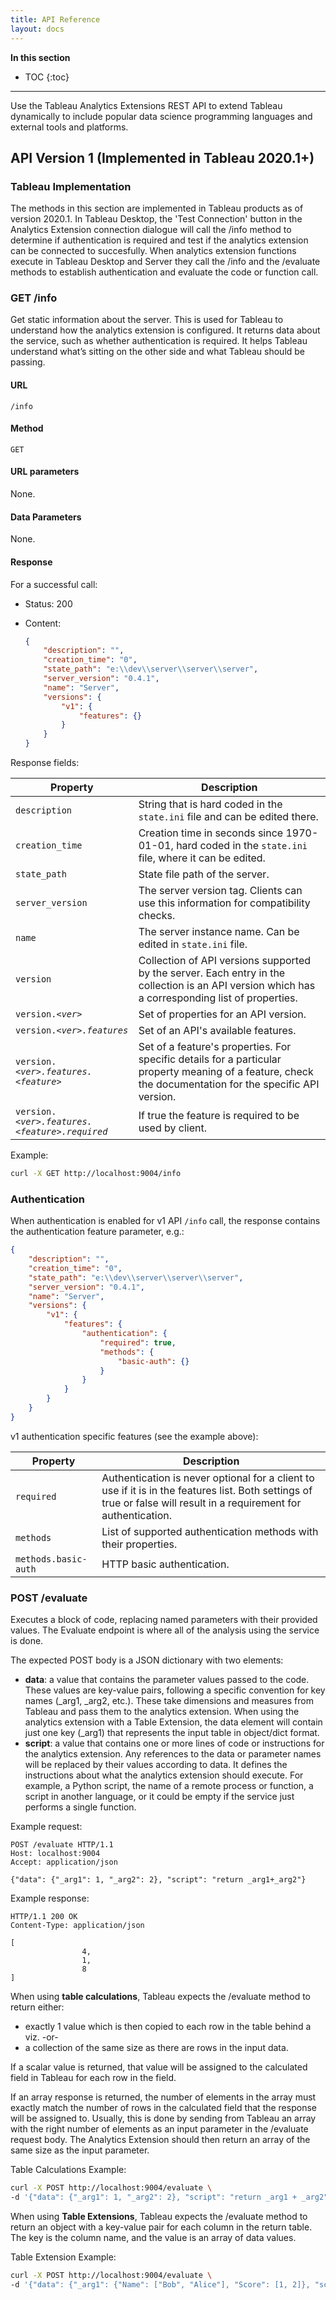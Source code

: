 ```yaml
---
title: API Reference
layout: docs
---
```


**In this section**

* TOC
{:toc}

----

Use the Tableau Analytics Extensions REST API to extend Tableau  dynamically to include popular data science programming languages and external tools and platforms.

## API Version 1 (Implemented in Tableau 2020.1+)

### Tableau Implementation

The methods in this section are implemented in Tableau products as of version 2020.1. In Tableau Desktop, the 'Test Connection' button in the Analytics Extension connection dialogue will call the /info method to determine if authentication is required and test if the analytics extension can be connected to succesfully. When analytics extension functions execute in Tableau Desktop and Server they call the /info and the /evaluate methods to establish authentication and evaluate the code or function call.

### GET /info

Get static information about the server. This is used for Tableau to understand how the analytics extension is configured. It returns data about the service, such as whether authentication is required. It helps Tableau understand what’s sitting on the other side and what Tableau should be passing.

#### URL

```HTTP
/info
```

#### Method

```HTTP
GET
```

#### URL parameters

None.

#### Data Parameters

None.

#### Response

For a successful call:

- Status: 200
- Content:

  ```json
  {
      "description": "",
      "creation_time": "0",
      "state_path": "e:\\dev\\server\\server\\server",
      "server_version": "0.4.1",
      "name": "Server",
      "versions": {
          "v1": {
              "features": {}
          }
      }
  }
  ```

Response fields:

Property | Description
--- | ---
`description` | String that is hard coded in the `state.ini` file and can be edited there.
`creation_time` |  Creation time in seconds since 1970-01-01, hard coded in the `state.ini` file, where it can be edited.
`state_path` | State file path of the server.
`server_version` | The server version tag. Clients can use this information for compatibility checks.
`name` | The server instance name. Can be edited in `state.ini` file.
`version` | Collection of API versions supported by the server. Each entry in the collection is an API version which has a corresponding list of properties.
`version.`*`<ver>`* | Set of properties for an API version.
`version.`*`<ver>.features`* | Set of an API's available features.
`version.`*`<ver>.features.<feature>`* | Set of a feature's properties. For specific details for a particular property meaning of a feature, check the documentation for the specific API version.
`version.`*`<ver>.features.<feature>.required`* | If true the feature is required to be used by client.

Example:

```bash
curl -X GET http://localhost:9004/info
```

### Authentication

When authentication is enabled for v1 API `/info` call, the response contains the authentication feature parameter, e.g.:

  ```json
  {
      "description": "",
      "creation_time": "0",
      "state_path": "e:\\dev\\server\\server\\server",
      "server_version": "0.4.1",
      "name": "Server",
      "versions": {
          "v1": {
              "features": {
                  "authentication": {
                      "required": true,
                      "methods": {
                          "basic-auth": {}
                      }
                  }
              }
          }
      }
  }
  ```

v1 authentication specific features (see the example above):

Property | Description
--- | ---
`required` | Authentication is never optional for a client to use if it is in the features list. Both settings of true or false will result in a requirement for authentication.
`methods` | List of supported authentication methods with their properties.
`methods.basic-auth` | HTTP basic authentication. 


### POST /evaluate

Executes a block of code, replacing named parameters with their provided values. The Evaluate endpoint is where all of the analysis using the service is done.

The expected POST body is a JSON dictionary with two elements:

- **data**: a value that contains the parameter values passed to the code. These values are key-value pairs, following a specific convention for key names (_arg1, _arg2, etc.). These take dimensions and measures from Tableau and pass them to the analytics extension. When using the analytics extension with a Table Extension, the data element will contain just one key (_arg1) that represents the input table in object/dict format.
- **script**: a value that contains one or more lines of code or instructions for the analytics extension. Any references to the data or parameter names will be replaced by their values according to data. It defines the instructions about what the analytics extension should execute. For example, a Python script, the name of a remote process or function, a script in another language, or it could be empty if the service just performs a single function.

Example request:

```HTTP
POST /evaluate HTTP/1.1
Host: localhost:9004
Accept: application/json

{"data": {"_arg1": 1, "_arg2": 2}, "script": "return _arg1+_arg2"}
```

Example response:

```HTTP
HTTP/1.1 200 OK
Content-Type: application/json

[
                4,
                1,
                8
]
```

When using **table calculations**, Tableau expects the /evaluate method to return either:
* exactly 1 value which is then copied to each row in the table behind a viz.
-or- 
* a collection of the same size as there are rows in the input data.

If a scalar value is returned, that value will be assigned to the calculated field in Tableau for each row in the field.

If an array response is returned, the number of elements in the array must exactly match the number of rows in the calculated field that the response will be assigned to. Usually, this is done by sending from Tableau an array with the right number of elements as an input parameter in the /evaluate request body. The Analytics Extension should then return an array of the same size as the input parameter.

Table Calculations Example:

```bash
curl -X POST http://localhost:9004/evaluate \
-d '{"data": {"_arg1": 1, "_arg2": 2}, "script": "return _arg1 + _arg2"}'
```

When using **Table Extensions**, Tableau expects the /evaluate method to return an object with a key-value pair for each column in the return table. The key is the column name, and the value is an array of data values.

Table Extension Example:

```bash
curl -X POST http://localhost:9004/evaluate \
-d '{"data": {"_arg1": {"Name": ["Bob", "Alice"], "Score": [1, 2]}, "script": "return _arg1"}'
```
